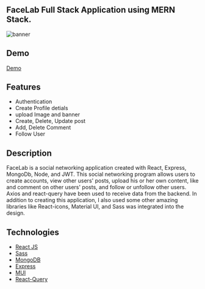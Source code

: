 ## FaceLab Full Stack Application using MERN Stack.

<img src="https://res.cloudinary.com/ghazni/image/upload/v1678070795/Screenshot_2023-03-06_at_10-44-23_Facelab_k5bjpz.png" alt="banner"/>

## Demo

[Demo]()

 ## Features
 - Authentication 
 - Create Profile detials
 - upload Image and banner
 - Create, Delete, Update post
 - Add, Delete Comment
 - Follow User
 

## Description 
FaceLab is a social networking application created with React, Express, MongoDb, Node, and JWT. This social networking program allows users to create accounts, view other users' posts, upload his or her own content, like and comment on other users' posts, and follow or unfollow other users. Axios and react-query have been used to receive data from the backend. In addition to creating this application, I also used some other amazing libraries like React-icons, Material UI, and Sass was integrated into the design.

## Technologies
- [React JS](https://reactjs.org/docs/getting-started.html)
- [Sass](https://sass-lang.com/documentation/)
- [MongoDB](https://mongoosejs.com/)
- [Express](https://expressjs.com/)
- [MUI](https://mui.com/)
- [React-Query](https://react-query-v3.tanstack.com/)
